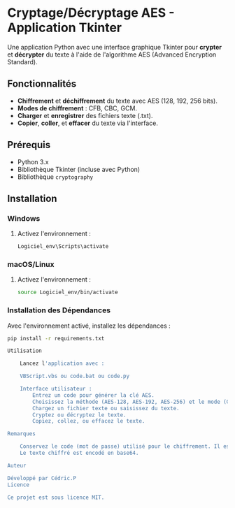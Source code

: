 # Cryptage/Décryptage AES - Application Tkinter

Une application Python avec une interface graphique Tkinter pour **crypter** et **décrypter** du texte à l'aide de l'algorithme AES (Advanced Encryption Standard).

## Fonctionnalités

- **Chiffrement** et **déchiffrement** du texte avec AES (128, 192, 256 bits).
- **Modes de chiffrement** : CFB, CBC, GCM.
- **Charger** et **enregistrer** des fichiers texte (.txt).
- **Copier**, **coller**, et **effacer** du texte via l'interface.

## Prérequis

- Python 3.x
- Bibliothèque Tkinter (incluse avec Python)
- Bibliothèque `cryptography`

## Installation

### Windows

1. Activez l'environnement :

    ```bash
    Logiciel_env\Scripts\activate
    ```

### macOS/Linux

1. Activez l'environnement :

    ```bash
    source Logiciel_env/bin/activate
    ```

### Installation des Dépendances

Avec l'environnement activé, installez les dépendances :

```bash
pip install -r requirements.txt

Utilisation

    Lancez l'application avec :

    VBScript.vbs ou code.bat ou code.py

    Interface utilisateur :
        Entrez un code pour générer la clé AES.
        Choisissez la méthode (AES-128, AES-192, AES-256) et le mode (CFB, CBC, GCM).
        Chargez un fichier texte ou saisissez du texte.
        Cryptez ou décryptez le texte.
        Copiez, collez, ou effacez le texte.

Remarques

    Conservez le code (mot de passe) utilisé pour le chiffrement. Il est indispensable pour le décryptage.
    Le texte chiffré est encodé en base64.

Auteur

Développé par Cédric.P
Licence

Ce projet est sous licence MIT.
